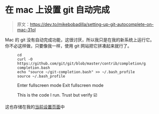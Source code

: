 # 在 mac 上设置 git 自动完成

> 原文：<https://dev.to/mikebobadilla/setting-up-git-autocomplete-on-mac-31ol>

Mac 的 git 没有自动完成功能，这很讨厌，所以我只是在我的新系统上运行它。你不必这样做，只要像我一样，使用 git 网站把它拼凑起来就行了。

<figure>

```
cd
curl -O https://github.com/git/git/blob/master/contrib/completion/git-completion.bash
echo "source ~/git-completion.bash" >> ~/.bash_profile
source ~/.bash_profile 
```

Enter fullscreen mode Exit fullscreen mode

<figcaption>This is the code I run. Trust but verify ☑️</figcaption>

</figure>

这也存储在我的[当前设置页面](https://mikebobadilla.com/current-setup/)中
